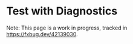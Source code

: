 # Test with Diagnostics

Note: This page is a work in progress, tracked in https://fxbug.dev/42139030.
